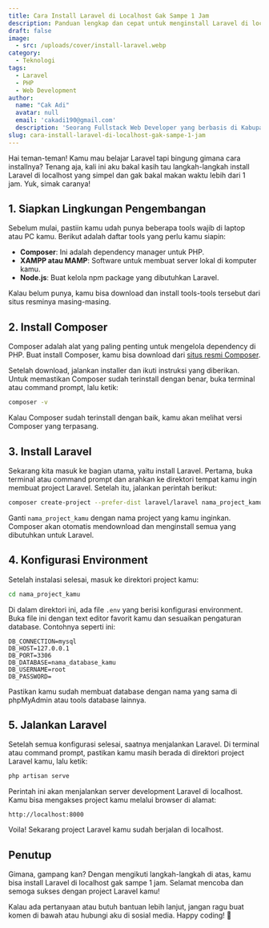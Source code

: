 ```yaml
---
title: Cara Install Laravel di Localhost Gak Sampe 1 Jam
description: Panduan lengkap dan cepat untuk menginstall Laravel di localhost dalam waktu kurang dari 1 jam. Artikel ini memberikan langkah-langkah yang simpel dan mudah diikuti, cocok untuk pemula yang ingin mulai belajar Laravel.
draft: false
image:
  - src: /uploads/cover/install-laravel.webp
category:
  - Teknologi
tags:
  - Laravel
  - PHP
  - Web Development
author:
  name: "Cak Adi"
  avatar: null
  email: 'cakadi190@gmail.com'
  description: 'Seorang Fullstack Web Developer yang berbasis di Kabupaten Ngawi yang suka sekali dengan desain dan juga hal yang berbau teknologi.'
slug: cara-install-laravel-di-localhost-gak-sampe-1-jam
---
```


Hai teman-teman! Kamu mau belajar Laravel tapi bingung gimana cara installnya? Tenang aja, kali ini aku bakal kasih tau langkah-langkah install Laravel di localhost yang simpel dan gak bakal makan waktu lebih dari 1 jam. Yuk, simak caranya!

## 1. Siapkan Lingkungan Pengembangan

Sebelum mulai, pastiin kamu udah punya beberapa tools wajib di laptop atau PC kamu. Berikut adalah daftar tools yang perlu kamu siapin:

- **Composer**: Ini adalah dependency manager untuk PHP.
- **XAMPP atau MAMP**: Software untuk membuat server lokal di komputer kamu.
- **Node.js**: Buat kelola npm package yang dibutuhkan Laravel.

Kalau belum punya, kamu bisa download dan install tools-tools tersebut dari situs resminya masing-masing.

## 2. Install Composer

Composer adalah alat yang paling penting untuk mengelola dependency di PHP. Buat install Composer, kamu bisa download dari [situs resmi Composer](https://getcomposer.org/).

Setelah download, jalankan installer dan ikuti instruksi yang diberikan. Untuk memastikan Composer sudah terinstall dengan benar, buka terminal atau command prompt, lalu ketik:

```bash
composer -v
```

Kalau Composer sudah terinstall dengan baik, kamu akan melihat versi Composer yang terpasang.

## 3. Install Laravel

Sekarang kita masuk ke bagian utama, yaitu install Laravel. Pertama, buka terminal atau command prompt dan arahkan ke direktori tempat kamu ingin membuat project Laravel. Setelah itu, jalankan perintah berikut:

```bash
composer create-project --prefer-dist laravel/laravel nama_project_kamu
```

Ganti `nama_project_kamu` dengan nama project yang kamu inginkan. Composer akan otomatis mendownload dan menginstall semua yang dibutuhkan untuk Laravel.

## 4. Konfigurasi Environment

Setelah instalasi selesai, masuk ke direktori project kamu:

```bash
cd nama_project_kamu
```

Di dalam direktori ini, ada file `.env` yang berisi konfigurasi environment. Buka file ini dengan text editor favorit kamu dan sesuaikan pengaturan database. Contohnya seperti ini:

```env
DB_CONNECTION=mysql
DB_HOST=127.0.0.1
DB_PORT=3306
DB_DATABASE=nama_database_kamu
DB_USERNAME=root
DB_PASSWORD=
```

Pastikan kamu sudah membuat database dengan nama yang sama di phpMyAdmin atau tools database lainnya.

## 5. Jalankan Laravel

Setelah semua konfigurasi selesai, saatnya menjalankan Laravel. Di terminal atau command prompt, pastikan kamu masih berada di direktori project Laravel kamu, lalu ketik:

```bash
php artisan serve
```

Perintah ini akan menjalankan server development Laravel di localhost. Kamu bisa mengakses project kamu melalui browser di alamat:

```plaintext
http://localhost:8000
```

Voila! Sekarang project Laravel kamu sudah berjalan di localhost.

## Penutup

Gimana, gampang kan? Dengan mengikuti langkah-langkah di atas, kamu bisa install Laravel di localhost gak sampe 1 jam. Selamat mencoba dan semoga sukses dengan project Laravel kamu!

Kalau ada pertanyaan atau butuh bantuan lebih lanjut, jangan ragu buat komen di bawah atau hubungi aku di sosial media. Happy coding! 🚀